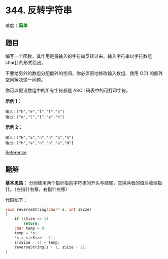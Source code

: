 # 344. 反转字符串

难度：<font color=green>**简单**</font>

## 题目

编写一个函数，其作用是将输入的字符串反转过来。输入字符串以字符数组 char[] 的形式给出。

不要给另外的数组分配额外的空间，你必须原地修改输入数组、使用 O(1) 的额外空间解决这一问题。

你可以假设数组中的所有字符都是 ASCII 码表中的可打印字符。

**示例 1：**
```
输入：["h","e","l","l","o"]
输出：["o","l","l","e","h"]
```
**示例 2：**
```
输入：["H","a","n","n","a","h"]
输出：["h","a","n","n","a","H"]
```

[Reference](https://leetcode-cn.com/problems/reverse-string)

## 题解

**基本思路：** 分别使用两个指针指向字符串的开头与结尾，交换两者的值后收缩指针。（左指针右移，右指针左移）

代码如下：

```c
void reverseString(char* s, int sSize)
{
    if (sSize <= 1)
        return;
    char temp = 0;
    temp = *s;
    *s = s[sSize - 1];
    s[sSize - 1] = temp;
    reverseString(s + 1, sSize - 2);
}
```